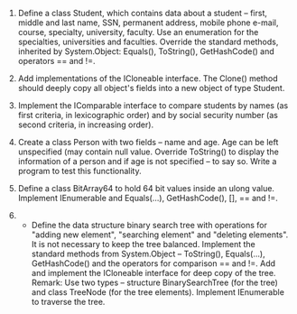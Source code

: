 1. Define a class Student, which contains data about a student – first, middle and last name, SSN, permanent address, mobile phone e-mail, course, specialty, university, faculty. Use an enumeration for the specialties, universities and faculties. Override the standard methods, inherited by  System.Object: Equals(), ToString(), GetHashCode() and operators == and !=.

2. Add implementations of the ICloneable interface. The Clone() method should deeply copy all object's fields into a new object of type Student.

3. Implement the  IComparable<Student> interface to compare students by names (as first criteria, in lexicographic order) and by social security number (as second criteria, in increasing order).

4. Create a class Person with two fields – name and age. Age can be left unspecified (may contain null value. Override ToString() to display the information of a person and if age is not specified – to say so. Write a program to test this functionality.

5. Define a class BitArray64 to hold 64 bit values inside an ulong value. Implement IEnumerable<int> and Equals(…), GetHashCode(), [], == and !=.

6. * Define the data structure binary search tree with operations for "adding new element", "searching element" and "deleting elements". It is not necessary to keep the tree balanced. Implement the standard methods from System.Object – ToString(), Equals(…), GetHashCode() and the operators for comparison  == and !=. Add and implement the ICloneable interface for deep copy of the tree. Remark: Use two types – structure BinarySearchTree (for the tree) and class TreeNode (for the tree elements). Implement IEnumerable<T> to traverse the tree.

